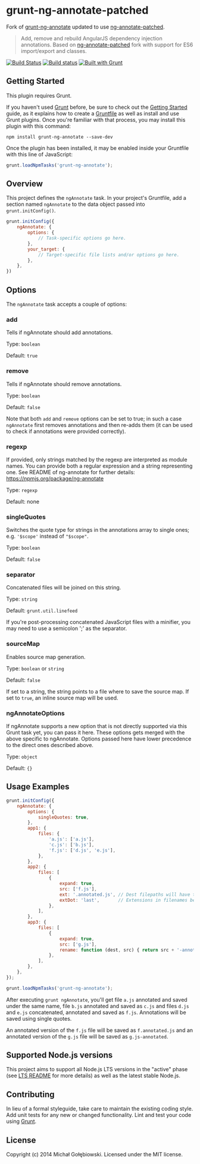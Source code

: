 # grunt-ng-annotate-patched
Fork of [grunt-ng-annotate](https://github.com/mgol/grunt-ng-annotate) updated to use [ng-annotate-patched](https://github.com/nevcos/ng-annotate-patched). 
> Add, remove and rebuild AngularJS dependency injection annotations. Based on [ng-annotate-patched](https://github.com/nevcos/ng-annotate-patched) fork with support for ES6 import/export and classes.

[![Build Status](https://travis-ci.org/mgol/grunt-ng-annotate.svg?branch=master)](https://travis-ci.org/mgol/grunt-ng-annotate)
[![Build status](https://ci.appveyor.com/api/projects/status/rr3i854ic8rb47i5/branch/master?svg=true)](https://ci.appveyor.com/project/mgol/grunt-ng-annotate/branch/master)
[![Built with Grunt](https://cdn.gruntjs.com/builtwith.png)](http://gruntjs.com/)

## Getting Started
This plugin requires Grunt.

If you haven't used [Grunt](http://gruntjs.com/) before, be sure to check out the [Getting Started](http://gruntjs.com/getting-started) guide, as it explains how to create a [Gruntfile](http://gruntjs.com/sample-gruntfile) as well as install and use Grunt plugins. Once you're familiar with that process, you may install this plugin with this command:

```shell
npm install grunt-ng-annotate --save-dev
```

Once the plugin has been installed, it may be enabled inside your Gruntfile with this line of JavaScript:

```js
grunt.loadNpmTasks('grunt-ng-annotate');
```

## Overview

This project defines the `ngAnnotate` task. In your project's Gruntfile, add a section named `ngAnnotate` to the data object passed into `grunt.initConfig()`.

```js
grunt.initConfig({
    ngAnnotate: {
        options: {
            // Task-specific options go here.
        },
        your_target: {
            // Target-specific file lists and/or options go here.
        },
    },
})
```

## Options

The `ngAnnotate` task accepts a couple of options:

### add

Tells if ngAnnotate should add annotations.

Type: `boolean`

Default: `true`

### remove

Tells if ngAnnotate should remove annotations.

Type: `boolean`

Default: `false`

Note that both `add` and `remove` options can be set to true; in such a case `ngAnnotate` first removes
annotations and then re-adds them (it can be used to check if annotations were provided correctly).

### regexp

If provided, only strings matched by the regexp are interpreted as module names. You can provide both a regular expression and a string representing one. See README of ng-annotate for further details: https://npmjs.org/package/ng-annotate

Type: `regexp`

Default: none

### singleQuotes

Switches the quote type for strings in the annotations array to single ones; e.g. `'$scope'` instead of `"$scope"`.

Type: `boolean`

Default: `false`

### separator

Concatenated files will be joined on this string. 

Type: `string`

Default: `grunt.util.linefeed`

If you're post-processing concatenated JavaScript files with a minifier, you may need to use a semicolon ';' as the separator.

### sourceMap

Enables source map generation.

Type: `boolean` or `string`

Default: `false`

If set to a string, the string points to a file where to save the source map. If set to `true`, an inline source map will be used.

### ngAnnotateOptions

If ngAnnotate supports a new option that is not directly supported via this Grunt task yet, you can pass it here. These options gets merged with the above specific to ngAnnotate. Options passed here have lower precedence to the direct ones described above.

Type: `object`

Default: `{}`


## Usage Examples

```js
grunt.initConfig({
    ngAnnotate: {
        options: {
            singleQuotes: true,
        },
        app1: {
            files: {
                'a.js': ['a.js'],
                'c.js': ['b.js'],
                'f.js': ['d.js', 'e.js'],
            },
        },
        app2: {
            files: [
                {
                    expand: true,
                    src: ['f.js'],
                    ext: '.annotated.js', // Dest filepaths will have this extension.
                    extDot: 'last',       // Extensions in filenames begin after the last dot
                },
            ],
        },
        app3: {
            files: [
                {
                    expand: true,
                    src: ['g.js'],
                    rename: function (dest, src) { return src + '-annotated'; },
                },
            ],
        },
    },
});

grunt.loadNpmTasks('grunt-ng-annotate');
```

After executing `grunt ngAnnotate`, you'll get file `a.js` annotated and saved under the same name, file `b.js` annotated and saved as `c.js` and files `d.js` and `e.js` concatenated, annotated and saved as `f.js`. Annotations will be saved using single quotes.

An annotated version of the `f.js` file will be saved as `f.annotated.js` and an annotated version of the `g.js` file will be saved as `g.js-annotated`. 

## Supported Node.js versions
This project aims to support all Node.js LTS versions in the "active" phase (see [LTS README](https://github.com/nodejs/LTS/blob/master/README.md) for more details) as well as the latest stable Node.js.

## Contributing
In lieu of a formal styleguide, take care to maintain the existing coding style. Add unit tests for any new or changed functionality. Lint and test your code using [Grunt](http://gruntjs.com/).

## License
Copyright (c) 2014 Michał Gołębiowski. Licensed under the MIT license.
